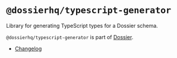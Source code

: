 # `@dossierhq/typescript-generator`

Library for generating TypeScript types for a Dossier schema.

`@dossierhq/typescript-generator` is part of [Dossier](https://www.dossierhq.dev/).

- [Changelog](./CHANGELOG.md)
